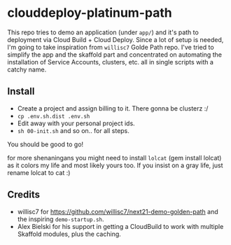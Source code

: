 # clouddeploy-platinum-path

This repo tries to demo an application (under `app/`) and it's path to
deployment via Cloud Build + Cloud Deploy. Since a lot of setup is needed,
I'm going to take inspiration from `willisc7` Golde Path repo.
I've tried to simplify the app and the skaffold part and concentrated on
automating the installation of Service Accounts, clusters, etc. all in
single scripts with a catchy name.


## Install

* Create a project and assign billing to it. There gonna be clusterz :/
* `cp .env.sh.dist .env.sh`
* Edit away with your personal project ids.
* `sh 00-init.sh` and so on.. for all steps.

You should be good to go!

for more shenaningans you might need to install `lolcat` (gem install lolcat) as
it colors my life and most likely yours too. If you insist on a gray life, just
rename lolcat to cat :)

## Credits

* willisc7 for https://github.com/willisc7/next21-demo-golden-path and the
   inspiring `demo-startup.sh`.
* Alex Bielski for his support in getting a CloudBuild to work with multiple
  Skaffold modules, plus the caching.
